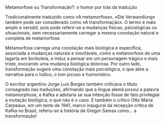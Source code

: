 Metamorfose ou Transformação?: o humor por trás da tradução

Tradicionalmente traduzido  como «A metamorfose», «Die Verwandlung» também pode ser considerado como «A transformação». O termo é mais amplo e versátil, pois pode referir-se a mudanças físicas, psicológicas ou situacionais, sem necessariamente carregar a mesma conotação natural e completa de  metamorfose.

Metamorfose carrega uma conotação mais biológica e específica, associada a mudanças naturais e inevitáveis, como a metamorfose de uma lagarta em borboleta, e induz a pensar em um personagem trágico e mais triste, evocando uma mudança biológica dolorosa. Por outro lado, transformação sugere uma conotação mais psicológica, o que abre a narrativa para o lúdico, o tom jocoso e humorístico.

O escritor argentino Jorge Luis Borges também criticava o título consagrado nas traduções, afirmando que a língua alemã possui a palavra metamorphose, e Kafka a adotaria se sua intenção fosse de fato privilegiar a mutação biológica, o que não é o caso. E também o crítico Otto Maria Carpeaux, em um texto de 1941, marco inaugural da recepção crítica de Kafka no Brasil, referiu-se à história de Gregor Samsa como... a transformação!
